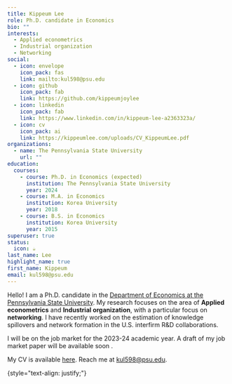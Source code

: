 ```yaml
---
title: Kippeum Lee
role: Ph.D. candidate in Economics
bio: ""
interests:
  - Applied econometrics
  - Industrial organization
  - Networking
social:
  - icon: envelope
    icon_pack: fas
    link: mailto:kul598@psu.edu
  - icon: github
    icon_pack: fab
    link: https://github.com/kippeumjoylee
  - icon: linkedin
    icon_pack: fab
    link: https://www.linkedin.com/in/kippeum-lee-a2363323a/
  - icon: cv
    icon_pack: ai
    link: https://kippeumlee.com/uploads/CV_KippeumLee.pdf
organizations:
  - name: The Pennsylvania State University
    url: ""
education:
  courses:
    - course: Ph.D. in Economics (expected)
      institution: The Pennsylvania State University
      year: 2024
    - course: M.A. in Economics
      institution: Korea University
      year: 2018
    - course: B.S. in Economics
      institution: Korea University
      year: 2015
superuser: true
status:
  icon: ☕️
last_name: Lee
highlight_name: true
first_name: Kippeum
email: kul598@psu.edu
---
```


Hello! I am a Ph.D. candidate in the [Department of Economics at the Pennsylvania State University](https://econ.la.psu.edu/). My research focuses on the area of **Applied econometrics** and **Industrial organization**, with a particular focus on **networking**. I have recently worked on the estimation of knowledge spillovers and network formation in the U.S. interfirm R&D collaborations. 

I will be on the job market for the 2023-24 academic year. A draft of my job market paper will be available soon <i class="fa-solid fa-circle-nodes"></i>.

My CV is available [here](https://kippeumlee.com/uploads/CV_KippeumLee.pdf). Reach me at kul598@psu.edu.

{style="text-align: justify;"}
